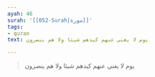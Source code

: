 ```yaml
---
ayah: 46
surah: '[[052-Surah|سورة]]'
tags:
- quran
text: يوم لا يغني عنهم كيدهم شيئا ولا هم ينصرون

---
```

> يوم لا يغني عنهم كيدهم شيئا ولا هم ينصرون
